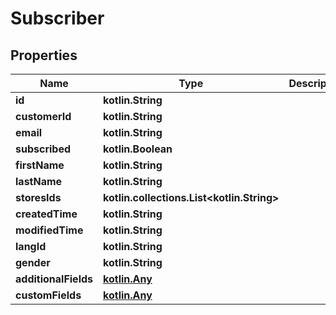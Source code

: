 
# Subscriber

## Properties
| Name | Type | Description | Notes |
| ------------ | ------------- | ------------- | ------------- |
| **id** | **kotlin.String** |  |  [optional] |
| **customerId** | **kotlin.String** |  |  [optional] |
| **email** | **kotlin.String** |  |  [optional] |
| **subscribed** | **kotlin.Boolean** |  |  [optional] |
| **firstName** | **kotlin.String** |  |  [optional] |
| **lastName** | **kotlin.String** |  |  [optional] |
| **storesIds** | **kotlin.collections.List&lt;kotlin.String&gt;** |  |  [optional] |
| **createdTime** | **kotlin.String** |  |  [optional] |
| **modifiedTime** | **kotlin.String** |  |  [optional] |
| **langId** | **kotlin.String** |  |  [optional] |
| **gender** | **kotlin.String** |  |  [optional] |
| **additionalFields** | [**kotlin.Any**](.md) |  |  [optional] |
| **customFields** | [**kotlin.Any**](.md) |  |  [optional] |



